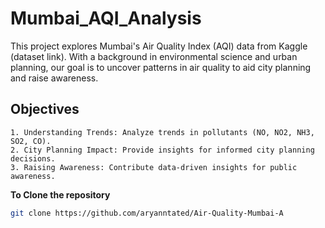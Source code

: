 # Mumbai_AQI_Analysis

This project explores Mumbai's Air Quality Index (AQI) data from Kaggle (dataset link). With a background in environmental science and urban planning, our goal is to uncover patterns in air quality to aid city planning and raise awareness.


## Objectives
    1. Understanding Trends: Analyze trends in pollutants (NO, NO2, NH3, SO2, CO).
    2. City Planning Impact: Provide insights for informed city planning decisions.
    3. Raising Awareness: Contribute data-driven insights for public awareness.


**To Clone the repository**
  ```bash
git clone https://github.com/aryanntated/Air-Quality-Mumbai-A

